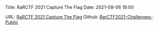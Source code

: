 Title: RaRCTF 2021 Capture The Flag
Date: 2021-08-06 19:00

URL: [RaRCTF 2021 Capture The Flag](https://ctf.rars.win/)
Github: [RarCTF2021-Challenges-Public](https://github.com/TheWinRaRs/RaRCTF2021-Challenges-Public)

